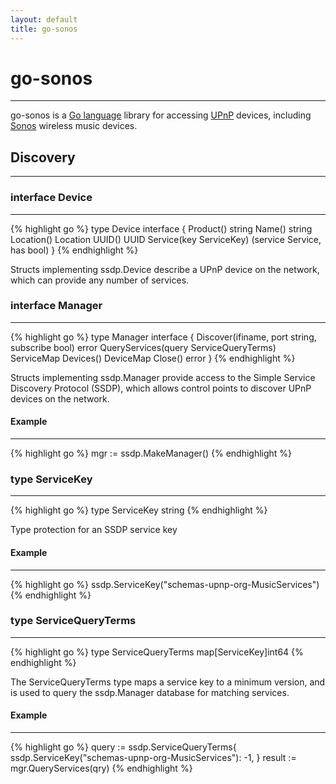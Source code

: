 ```yaml
---
layout: default
title: go-sonos
---
```


<!--
# Documentation
******

## Discovery [go-sonos/ssdp]
******
* MakeManager() ssdp.Manager

### ssdp.Manager interface
******
* Discover(ifiname, port string, subscribe bool) error
	* device
		* The network device to query for UPnP devices via SSDP [e.g. 'eth0'];
	* port
		* A free port to use to listen for responses;
	* subscribe [unimplemented]
		* Listen to asynchronous updates after the initial query is complete;
* QueryServices(query ServiceQueryTerms) ServiceMap
	* query
		* Query terms, consisting of pairs of service keys and minimim required versions;
* Devices() DeviceMap
* Close() error
-->

# go-sonos
******

go-sonos is a [Go language](http://golang.org/ "The Go Programming Language") library for accessing [UPnP](http://en.wikipedia.org/wiki/Universal_Plug_and_Play "Universal Plug and Play - Wikipedia, the free encyclopedia") devices, including [Sonos](http://www.sonos.com "Sonos WIRELESS Hifi") wireless music devices.

## Discovery
******

### interface Device
******

{% highlight go %}
type Device interface {
	Product() string
	Name() string
	Location() Location
	UUID() UUID
	Service(key ServiceKey) (service Service, has bool)
}
{% endhighlight %}

Structs implementing ssdp.Device describe a UPnP device on the network,
which can provide any number of services.

### interface Manager
******

{% highlight go %}
type Manager interface {
	Discover(ifiname, port string, subscribe bool) error
	QueryServices(query ServiceQueryTerms) ServiceMap
	Devices() DeviceMap
	Close() error
}
{% endhighlight %}

Structs implementing ssdp.Manager provide access to the Simple Service
Discovery Protocol (SSDP), which allows control points to discover UPnP
devices on the network.

#### Example
******
{% highlight go %}
mgr := ssdp.MakeManager()
{% endhighlight %}

### type ServiceKey
******

{% highlight go %}
type ServiceKey string
{% endhighlight %}

Type protection for an SSDP service key

#### Example
******
{% highlight go %}
ssdp.ServiceKey("schemas-upnp-org-MusicServices")
{% endhighlight %}

### type ServiceQueryTerms
******

{% highlight go %}
type ServiceQueryTerms map[ServiceKey]int64
{% endhighlight %}

The ServiceQueryTerms type maps a service key to a minimum version,
and is used to query the ssdp.Manager database for matching services.

#### Example
******
{% highlight go %}
query := ssdp.ServiceQueryTerms{
        ssdp.ServiceKey("schemas-upnp-org-MusicServices"): -1,
}
result := mgr.QueryServices(qry)
{% endhighlight %}


<!--
### Example
******
{% highlight go %}
mgr := ssdp.MakeManager()
mgr.Discover("eth0", "13104", false)
qry := ssdp.ServiceQueryTerms{
        ssdp.ServiceKey("schemas-upnp-org-MusicServices"): -1,
}
result := mgr.QueryServices(qry)
if device_list, has := result["schemas-upnp-org-MusicServices"]; has {
        for _, device := range device_list {
                ...
        }
}
mgr.Close()
{% endhighlight %}
-->

